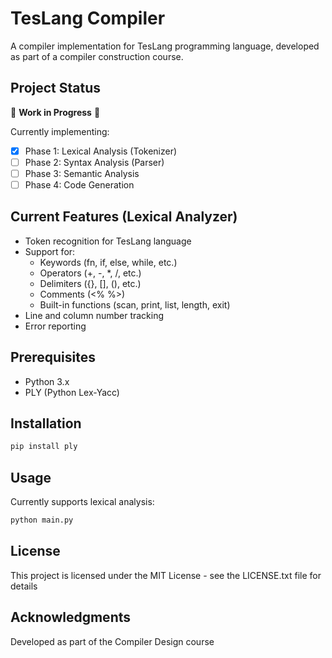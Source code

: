 # TesLang Compiler

A compiler implementation for TesLang programming language, developed as part of a compiler construction course.

## Project Status

🚧 **Work in Progress** 🚧

Currently implementing:
- [x] Phase 1: Lexical Analysis (Tokenizer)
- [ ] Phase 2: Syntax Analysis (Parser)
- [ ] Phase 3: Semantic Analysis
- [ ] Phase 4: Code Generation

## Current Features (Lexical Analyzer)

- Token recognition for TesLang language
- Support for:
  - Keywords (fn, if, else, while, etc.)
  - Operators (+, -, *, /, etc.)
  - Delimiters ({}, [], (), etc.)
  - Comments (<% %>)
  - Built-in functions (scan, print, list, length, exit)
- Line and column number tracking
- Error reporting

## Prerequisites

- Python 3.x
- PLY (Python Lex-Yacc)

## Installation

```bash
pip install ply
```
## Usage

Currently supports lexical analysis:
```bash
python main.py
```
## License
This project is licensed under the MIT License - see the LICENSE.txt file for details

## Acknowledgments
Developed as part of the Compiler Design course